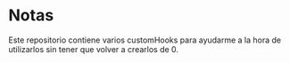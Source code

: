 # Notas

Este repositorio contiene varios customHooks para ayudarme
a la hora de utilizarlos sin tener que volver a crearlos de
0.